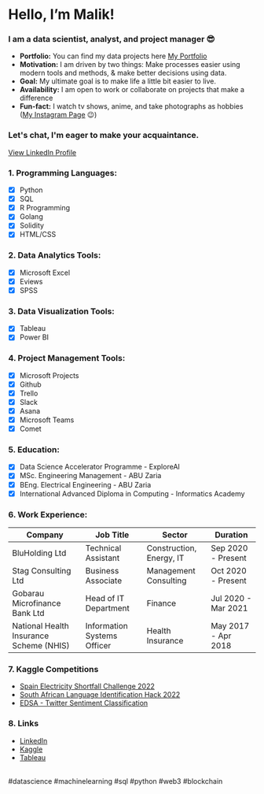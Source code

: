 # Hello, I’m Malik!

### I am a data scientist, analyst, and project manager 😎

- **Portfolio:** You can find my data projects here [My Portfolio](https://github.com/techmalik/Data-portfolio)
- **Motivation:** I am driven by two things: Make processes easier using modern tools and methods, & make better decisions using data.
- **Goal:** My ultimate goal is to make life a little bit easier to live. 
- **Availability:** I am open to work or collaborate on projects that make a difference
- **Fun-fact:** I watch tv shows, anime, and take photographs as hobbies ([My Instagram Page](https://instagram.com/maleekh_k) 😉)

### Let's chat, I'm eager to make your acquaintance.
[View LinkedIn Profile](https://www.linkedin.com/in/malik-kabir-mustapha/)

### 1. Programming Languages:
- [x] Python
- [x] SQL
- [x] R Programming
- [x] Golang
- [x] Solidity
- [x] HTML/CSS

### 2. Data Analytics Tools:
- [x] Microsoft Excel
- [x] Eviews
- [x] SPSS

### 3. Data Visualization Tools:
- [x] Tableau
- [x] Power BI

### 4. Project Management Tools:
- [x] Microsoft Projects
- [x] Github
- [x] Trello
- [x] Slack
- [x] Asana
- [x] Microsoft Teams
- [x] Comet

### 5. Education:
- [x] Data Science Accelerator Programme - ExploreAI
- [x] MSc. Engineering Management - ABU Zaria
- [x] BEng. Electrical Engineering - ABU Zaria
- [x] International Advanced Diploma in Computing - Informatics Academy  

### 6. Work Experience:

| Company                                   | Job Title                        | Sector                   |Duration            |
| ------------------------------------------| ---------------------------------|--------------------------|--------------------|
| BluHolding Ltd                            | Technical Assistant              | Construction, Energy, IT |Sep 2020 - Present  |
| Stag Consulting Ltd                       | Business Associate               | Management Consulting    |Oct 2020 - Present  |
| Gobarau Microfinance Bank Ltd             | Head of IT Department            | Finance                  |Jul 2020 - Mar 2021 |
| National Health Insurance Scheme (NHIS)   | Information Systems Officer      | Health Insurance         |May 2017 - Apr 2018 |

### 7. Kaggle Competitions
- [Spain Electricity Shortfall Challenge 2022](https://www.kaggle.com/competitions/spain-electricity-shortfall-challenge-2022)
- [South African Language Identification Hack 2022](https://www.kaggle.com/competitions/south-african-language-identification-hack-2022)
- [EDSA - Twitter Sentiment Classification](https://www.kaggle.com/competitions/edsa-sentiment-classification)

### 8. Links
- [LinkedIn](https://www.linkedin.com/in/malik-kabir-mustapha/)
- [Kaggle](https://kaggle.com/emnice)
- [Tableau](https://public.tableau.com/app/profile/malik.kabir.mustapha)

</br>
#datascience #machinelearning #sql #python #web3 #blockchain 
